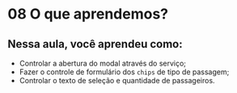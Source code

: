 # 08 O que aprendemos?

## Nessa aula, você aprendeu como:

- Controlar a abertura do modal através do serviço;
- Fazer o controle de formulário dos `chips` de tipo de passagem;
- Controlar o texto de seleção e quantidade de passageiros.
